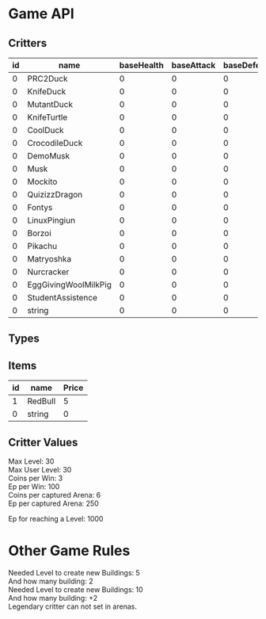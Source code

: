 # Game API<br>

## Critters<br>
| id | name                | baseHealth | baseAttack | baseDefence | baseSpeed |attack1   |attack2   |attack3   |attack4   |Evolution            |
|----|---------------------|------------|------------|-------------|-----------|----------|----------|----------|----------|---------------------|
| 0  | PRC2Duck            | 0          | 0          | 0           | 0         |0         |0         |0         |0         |KnifeDuck
| 0  | KnifeDuck           | 0          | 0          | 0           | 0         |0         |0         |0         |0         |MutantDuck
| 0  | MutantDuck          | 0          | 0          | 0           | 0         |0         |0         |0         |0         |
| 0  | KnifeTurtle         | 0          | 0          | 0           | 0         |0         |0         |0         |0         |
| 0  | CoolDuck            | 0          | 0          | 0           | 0         |0         |0         |0         |0         |CrocodileDuck
| 0  | CrocodileDuck       | 0          | 0          | 0           | 0         |0         |0         |0         |0         |
| 0  | DemoMusk            | 0          | 0          | 0           | 0         |0         |0         |0         |0         |Musk
| 0  | Musk                | 0          | 0          | 0           | 0         |0         |0         |0         |0         |
| 0  | Mockito             | 0          | 0          | 0           | 0         |0         |0         |0         |0         |
| 0  | QuizizzDragon       | 0          | 0          | 0           | 0         |0         |0         |0         |0         |
| 0  | Fontys              | 0          | 0          | 0           | 0         |0         |0         |0         |0         |
| 0  | LinuxPingiun        | 0          | 0          | 0           | 0         |0         |0         |0         |0         |
| 0  | Borzoi              | 0          | 0          | 0           | 0         |0         |0         |0         |0         |
| 0  | Pikachu             | 0          | 0          | 0           | 0         |0         |0         |0         |0         |
| 0  | Matryoshka          | 0          | 0          | 0           | 0         |0         |0         |0         |0         |
| 0  | Nurcracker          | 0          | 0          | 0           | 0         |0         |0         |0         |0         |
| 0  | EggGivingWoolMilkPig| 0          | 0          | 0           | 0         |0         |0         |0         |0         |
| 0  | StudentAssistence   | 0          | 0          | 0           | 0         |0         |0         |0         |0         |
| 0  | string              | 0          | 0          | 0           | 0         |0         |0         |0         |0         |

## Types<br>

## Items<br>
| id | name       | Price |
|----|------------|-------|
| 1  | RedBull    | 5     |
| 0  | string     | 0     |

## Critter Values<br>
Max Level: 30<br>
Max User Level: 30<br>
Coins per Win: 3 <br>
Ep per Win: 100<br>
Coins per captured Arena: 6<br>
Ep per captured Arena: 250<br>

Ep for reaching a Level: 1000 <br>

# Other Game Rules<br>
Needed Level to create new Buildings: 5<br>
And how many building: 2<br>
Needed Level to create new Buildings: 10<br>
And how many building: +2<br>
Legendary critter can not set in arenas.<br>
